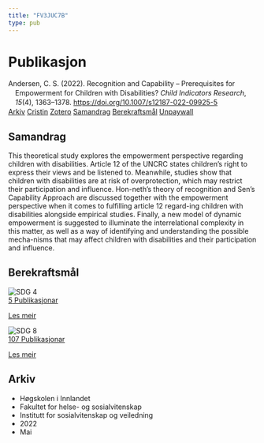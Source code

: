 ```yaml
---
title: "FV3JUC7B"
type: pub
---
```

<h1>Publikasjon</h1>
<article id="csl-bib-container-FV3JUC7B" class="csl-bib-container">
  <div class="csl-bib-body" style="line-height: 1.35; padding-left: 1em; text-indent:-1em;">
  <div class="csl-entry">Andersen, C. S. (2022). Recognition and Capability &#x2013; Prerequisites for Empowerment for Children with Disabilities? <i>Child Indicators Research</i>, <i>15</i>(4), 1363&#x2013;1378. <a href="https://doi.org/10.1007/s12187-022-09925-5">https://doi.org/10.1007/s12187-022-09925-5</a></div>
</div>
  <div class="csl-bib-buttons">
    <a href="#taxonomy-article-FV3JUC7B" class="csl-bib-button">Arkiv</a>
    <a href="https://app.cristin.no/results/show.jsf?id=2026311" alt="Cristin URL" class="csl-bib-button">Cristin</a>
    <a href="http://zotero.org/groups/5402882/items/FV3JUC7B" alt="Zotero URL" class="csl-bib-button">Zotero</a>
    <a href="#abstract-article-FV3JUC7B" class="csl-bib-button">Samandrag</a>
    <a href="#sdg-article-FV3JUC7B" class="csl-bib-button">Berekraftsmål</a>
    <a href="https://link.springer.com/content/pdf/10.1007/s12187-022-09925-5.pdf" class="csl-bib-button">Unpaywall</a>
  </div>
  <div id="csl-bib-meta-container-FV3JUC7B"></div>
</article>
<div id="csl-bib-meta-FV3JUC7B" class="csl-bib-meta">
  <article id="abstract-article-FV3JUC7B" class="abstract-article">
    <h1>Samandrag</h1>
    This theoretical study explores the empowerment perspective regarding children with disabilities. Article 12 of the UNCRC states children’s right to express their views and be listened to. Meanwhile, studies show that children with disabilities are at risk of overprotection, which may restrict their participation and influence. Hon-neth’s theory of recognition and Sen’s Capability Approach are discussed together with the empowerment perspective when it comes to fulfilling article 12 regard-ing children with disabilities alongside empirical studies. Finally, a new model of dynamic empowerment is suggested to illuminate the interrelational complexity in this matter, as well as a way of identifying and understanding the possible mecha-nisms that may affect children with disabilities and their participation and influence.
  </article>
  <article id="sdg-article-FV3JUC7B" class="sdg-article">
    <h1>Berekraftsmål</h1>
    <div class="sdg-container"><div id="sdg4" class="sdg"> <img src="{{< params subfolder >}}images/sdg/sdg04_no.png" class="image" alt="SDG 4"> <div class="sdg-overlay"> <a href="{{< params subfolder >}}no/archive/?sdg=4#archive" class="sdg-publication-count"><span>5</span> Publikasjonar</a> <p><a href="NA" class="sdg-read-more">Les meir</a></p> </div> </div> <div id="sdg8" class="sdg"> <img src="{{< params subfolder >}}images/sdg/sdg08_no.png" class="image" alt="SDG 8"> <div class="sdg-overlay"> <a href="{{< params subfolder >}}no/archive/?sdg=8#archive" class="sdg-publication-count"><span>107</span> Publikasjonar</a> <p><a href="NA" class="sdg-read-more">Les meir</a></p> </div> </div></div>
  </article>
  <article id="taxonomy-article-FV3JUC7B" class="taxonomy-article">
    <h1>Arkiv</h1>
    <ul>
      <li>Høgskolen i Innlandet</li>
      <li>Fakultet for helse- og sosialvitenskap</li>
      <li>Institutt for sosialvitenskap og veiledning</li>
      <li>2022</li>
      <li>Mai</li>
    </ul>
  </article>
</div>
